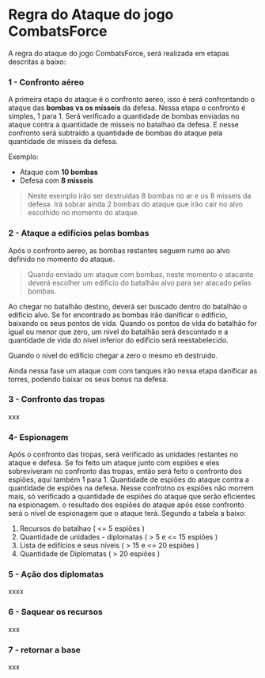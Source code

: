 # Regra do Ataque do jogo CombatsForce

A regra do ataque do jogo CombatsForce, será realizada em etapas descritas a baixo:

### 1 - Confronto aéreo
A primeira etapa do ataque é o confronto aereo, isso é será confrontando o ataque das **bombas vs os mísseis** da defesa.
Nessa etapa o confronto é simples, 1 para 1.
Será verificado a quantidade de bombas enviadas no ataque contra a quantidade de misseis no batalhao da defesa. E nesse confronto será subtraido a quantidade de bombas do ataque pela quantidade de misseis da defesa.

Exemplo:
 - Ataque com **10 bombas**
 - Defesa com **8 misseis**

> Neste exemplo irão ser destruídas 8 bombas no ar e os 8 misseis da defesa. Irá sobrar ainda 2 bombas do ataque que irão cair no alvo escolhido no momento do ataque.

### 2  - Ataque a edifícios pelas bombas
Após o confronto aereo, as bombas restantes seguem rumo ao alvo definido no momento do ataque.
> Quando enviado um ataque com bombas, neste momento o atacante deverá escolher um edificio do batalhão alvo para ser atacado pelas bombas.

Ao chegar no batalhão destino, deverá ser buscado dentro do batalhão o edifício alvo. Se for encontrado as bombas irão danificar o edificio, baixando os seus pontos de vida. 
Quando os pontos de vida do batalhão for igual ou menor que zero, um nivel do batalhão será descontado e a quantidade de vida do nivel inferior do edificio será reestabelecido.

Quando o nivel do edificio chegar a zero o mesmo eh destruido.

Ainda nessa fase um ataque com com tanques irão nessa etapa danificar as torres, podendo baixar os seus bonus na defesa.

### 3 - Confronto das tropas
xxx

### 4- Espionagem
Após o confronto das tropas, será verificado as unidades restantes no ataque e defesa. Se foi feito um ataque junto com espiões e eles sobreviveram no confronto das tropas, então será feito o confronto dos espiões, aqui também 1 para 1. Quantidade de espiões do ataque contra a quantidade de espiões na defesa. Nesse confrotno os espiões não morrem mais, só verificado a quantidade de espiões do ataque que serão eficientes na espionagem. o resultado dos espiões do ataque após esse confronto será o nível de espionagem que o ataque terá.
Segundo a tabela a baixo:

1. Recursos do batalhao ( <= 5 espiões )
2. Quantidade de unidades - diplomatas ( \> 5 e <= 15 espiões )
3. Lista de edifícios e seus níveis ( \> 15 e <= 20 espiões )
4. Quantidade de Diplomatas ( \> 20 espiões )

### 5 - Ação dos diplomatas
xxxx

### 6 - Saquear os recursos
xxx

### 7 - retornar a base
xxx